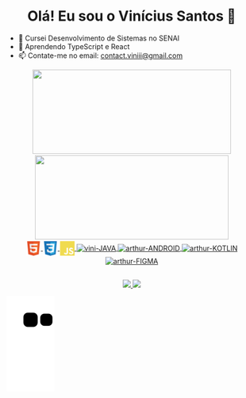 <h1 align="center">Olá! Eu sou o Vinícius Santos 👋</h1>

- 🔭 Cursei Desenvolvimento de Sistemas no SENAI
- 🌱 Aprendendo TypeScript e React
- 📫 Contate-me no email: contact.viniii@gmail.com

<div align="center">
  <a href="https://github.com/vini00784">
  <img width="400em" height="170em" src="https://github-readme-stats.vercel.app/api?username=vini00784&show_icons=true&theme=dark&include_all_commits=true&count_private=true"/>
  <img width="390em" height="170em" src="https://github-readme-stats.vercel.app/api/top-langs/?username=vini00784&layout=compact&langs_count=7&theme=dark"/>
</div>
  
<div align="center">
  <img align="center" height="30" alt="vini-HTML" src="https://raw.githubusercontent.com/devicons/devicon/master/icons/html5/html5-original.svg"/>
  <img align="center" height="30" alt="vini-CSS" src="https://raw.githubusercontent.com/devicons/devicon/master/icons/css3/css3-original.svg"/>
  <img align="center" height="30" alt="vini-JAVASCRIPT" src="https://raw.githubusercontent.com/devicons/devicon/master/icons/javascript/javascript-plain.svg"/>
  <img align="center" height="30" alt="vini-JAVA" src="https://cdn.jsdelivr.net/gh/devicons/devicon/icons/java/java-original.svg"/>
  <img align="center" height="30" alt="arthur-ANDROID" src="https://cdn.jsdelivr.net/gh/devicons/devicon/icons/android/android-plain.svg"/>
  <img align="center" height="30" alt="arthur-KOTLIN" src="https://cdn.jsdelivr.net/gh/devicons/devicon/icons/kotlin/kotlin-plain.svg"/>
  <img align="center" height="30" alt="arthur-FIGMA" src="https://cdn.jsdelivr.net/gh/devicons/devicon/icons/figma/figma-original.svg"/>
</div>
  
##
  
<div align="center">
  <a href = "mailto:contact.viniii@gmail.com">
    <img src="https://img.shields.io/badge/-Gmail-%23333?style=for-the-badge&logo=gmail&logoColor=white" target="_blank">
  </a>
  <a href="https://www.linkedin.com/in/vin%C3%ADcius-santos-991237238/" target="_blank">
    <img src="https://img.shields.io/badge/-LinkedIn-%230077B5?style=for-the-badge&logo=linkedin&logoColor=white" target="_blank">
  </a>
</div>

  
![Snake animation](https://github.com/vini00784/vini00784/blob/output/github-contribution-grid-snake.svg)
